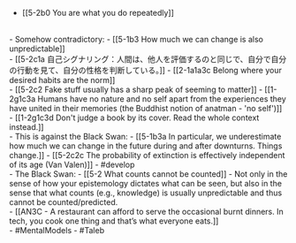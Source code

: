 - [[5-2b0 You are what you do repeatedly]]
<br>
- Somehow contradictory:
- [[5-1b3 How much we can change is also unpredictable]]
<br>
- [[5-2c1a 自己シグナリング：人間は、他人を評価するのと同じで、自分で自分の行動を見て、自分の性格を判断している。]]
  - [[2-1a1a3c Belong where your desired habits are the norm]]
<br>
- [[5-2c2 Fake stuff usually has a sharp peak of seeming to matter]]
  - [[1-2g1c3a Humans have no nature and no self apart from the experiences they have united in their memories (the Buddhist notion of anatman - 'no self')]]
    - [[1-2g1c3d Don't judge a book by its cover. Read the whole context instead.]]
<br>
- This is against the Black Swan:
- [[5-1b3a In particular, we underestimate how much we can change in the future during and after downturns. Things change.]]
- [[5-2c2c The probability of extinction is effectively independent of its age (Van Valen)]]
- #develop
<br>
- The Black Swan:
- [[5-2 What counts cannot be counted]]
- Not only in the sense of how your epistemology dictates what can be seen, but also in the sense that what counts (e.g., knowledge) is usually unpredictable and thus cannot be counted/predicted.
<br>
- [[AN3C - A restaurant can afford to serve the occasional burnt dinners. In tech, you cook one thing and that’s what everyone eats.]]
<br>
- #MentalModels
- #Taleb
